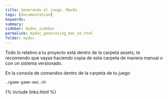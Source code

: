 ```yaml
---
title: Generando el juego. MacOs
tags: [documentation]
keywords:
summary: 
sidebar: mydoc_sidebar
permalink: mydoc_generating_mac_os.html
folder: mydoc
---
```


Todo lo relativo a tu proyecto está dentro de la carpeta assets, te recomiendo que vayas haciendo copia de esta carpeta de manera manual o con un sistema versionado.

En la consola de comandos dentro de la carpeta de tu juego

```bash
./game-game-mac.sh
```

{% include links.html %}

